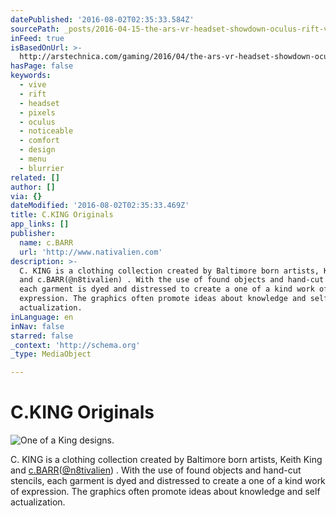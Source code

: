 ```yaml
---
datePublished: '2016-08-02T02:35:33.584Z'
sourcePath: _posts/2016-04-15-the-ars-vr-headset-showdown-oculus-rift-vs-htc-vive.md
inFeed: true
isBasedOnUrl: >-
  http://arstechnica.com/gaming/2016/04/the-ars-vr-headset-showdown-oculus-rift-vs-htc-vive/
hasPage: false
keywords:
  - vive
  - rift
  - headset
  - pixels
  - oculus
  - noticeable
  - comfort
  - design
  - menu
  - blurrier
related: []
author: []
via: {}
dateModified: '2016-08-02T02:35:33.469Z'
title: C.KING Originals
app_links: []
publisher:
  name: c.BARR
  url: 'http://www.nativalien.com'
description: >-
  C. KING is a clothing collection created by Baltimore born artists, Keith King
  and c.BARR(@n8tivalien) . With the use of found objects and hand-cut stencils,
  each garment is dyed and distressed to create a one of a kind work of
  expression. The graphics often promote ideas about knowledge and self
  actualization.
inLanguage: en
inNav: false
starred: false
_context: 'http://schema.org'
_type: MediaObject

---
```

# C.KING Originals
![One of a King designs.](https://the-grid-user-content.s3-us-west-2.amazonaws.com/f46223ac-a3f8-45d5-b615-15b4f9421dfa.jpg)

C. KING is a clothing collection created by Baltimore born artists, Keith King and [c.BARR][0]([@n8tivalien][1]) . With the use of found objects and hand-cut stencils, each garment is dyed and distressed to create a one of a kind work of expression. The graphics often promote ideas about knowledge and self actualization.

[0]: http://www.cargocollective.com/cbarr "c.BARR's Portfolio"
[1]: http://www.instagram.com/n8tivalien "c.BARR's Instagram"